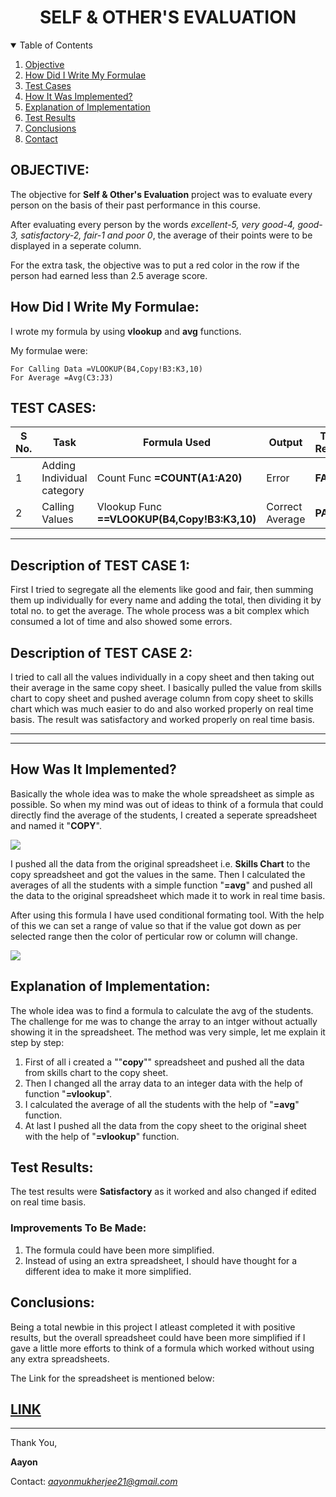 <h1 align="center"><b>SELF & OTHER'S EVALUATION</b></h1>
<details open="open">
  <summary>Table of Contents</summary>
  <ol>
    <li>
    <a href="#OBJECTIVE">Objective</a>
    </li>
    <li>
    <a href="#How Did I Write My Formulae">How Did I Write My Formulae</a>
    </li>
    <li>
    <a href="#TEST CASES">Test Cases</a>
    </li>
    <li>
    <a href="#How It Was Implemented">How It Was Implemented?</a>
    </li>
    <li>
    <a href="#Explanation of Implementation">Explanation of Implementation</a>
    </li>
    <li>
    <a href="#Test Results">Test Results</a>
    </li>
    <li>
    <a href="#Conclusions">Conclusions</a>
    </li>
    <li>
    <a href="#Contact">Contact</a>
    </li>
  </ol>  
</details>

## OBJECTIVE:
The objective for **Self & Other's Evaluation** project was to evaluate every person on the basis of their past performance in this course.

After evaluating every person by the words *excellent-5, very good-4, good-3, satisfactory-2, fair-1 and poor 0*, the average of their points were to be displayed in a seperate column.

For the extra task, the objective was to put a red color in the row if the person had earned less than 2.5 average score.

## How Did I Write My Formulae:
I wrote my formula by using **vlookup** and **avg** functions.

My formulae were:

    For Calling Data =VLOOKUP(B4,Copy!B3:K3,10)
    For Average =Avg(C3:J3)

## TEST CASES:
|S No.|Task|Formula Used|Output|Test Result|
|-----|----|------------|------|-----------|
|1|Adding Individual category|Count Func **=COUNT(A1:A20)**|Error|**FAIL**|
|2|Calling Values|Vlookup Func **==VLOOKUP(B4,Copy!B3:K3,10)**|Correct Average|**PASS**|

---

## Description of **TEST CASE 1**:

First I tried to segregate all the elements like good and fair, then summing them up individually for every name and adding the total, then dividing it by total no. to get the average. The whole process was a bit complex which consumed a lot of time and also showed some errors.

## Description of **TEST CASE 2**:

I tried to call all the values individually in a copy sheet and then taking out their average in the same copy sheet. I basically pulled the value from skills chart to copy sheet and pushed average column from copy sheet to skills chart which was much easier to do and also worked properly on real time basis. The result was satisfactory and worked properly on real time basis.
 
---
---
## How Was It Implemented?

Basically the whole idea was to make the whole spreadsheet as simple as possible. So when my mind was out of ideas to think of a formula that could directly find the average of the students, I created a seperate spreadsheet and named it "**COPY**".

<img align="center" src="https://user-images.githubusercontent.com/55484239/114871556-088fa480-9e17-11eb-8f33-26c8a372a36c.JPG" />

I pushed all the data from the original spreadsheet i.e. **Skills Chart** to the copy spreadsheet and got the values in the same. Then I calculated the averages of all the students with a simple function "**=avg**" and pushed all the data to the original spreadsheet which made it to work in real time basis.

After using this formula I have used conditional formating tool. With the help of this we can set a range of value so that if the value got down as per selected range then the color of perticular row or column will change.

<img align="center" src="https://user-images.githubusercontent.com/55484239/114886883-92df0500-9e25-11eb-92d3-1791955a8d89.JPG" />

## Explanation of Implementation:
The whole idea was to find a formula to calculate the avg of the students. The challenge for me was to change the array to an intger without actually showing it in the spreadsheet. The method was very simple, let me explain it step by step:

1. First of all i created a ""**copy**"" spreadsheet and pushed all the data from skills chart to the copy sheet.
2. Then I changed all the array data to an integer data with the help of function "**=vlookup**".
3. I calculated the average of all the students with the help of "**=avg**" function.
4. At last I pushed all the data from the copy sheet to the original sheet with the help of "**=vlookup**" function.

## Test Results:
The test results were **Satisfactory** as it worked and also changed if edited on real time basis.

### Improvements To Be Made:
1. The formula could have been more simplified.
2. Instead of using an extra spreadsheet, I should have thought for a different idea to make it more simplified.

## Conclusions:
Being a total newbie in this project I atleast completed it with positive results, but the overall spreadsheet could have been more simplified if I gave a little more efforts to think of a formula which worked without using any extra spreadsheets.

The Link for the spreadsheet is mentioned below:

[LINK](https://docs.google.com/spreadsheets/d/1HfmpUI3zo7W3i_ipaRXQ1VQN8SfjfTX1fhow03rY-_Y/edit?usp=sharing)
---
---

Thank You,

**Aayon**

Contact: *aayonmukherjee21@gmail.com*
